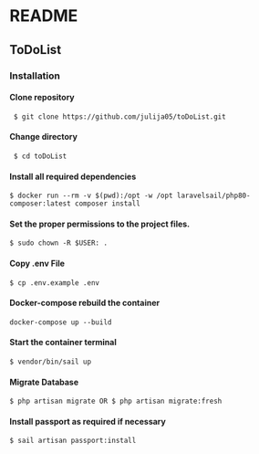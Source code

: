# README

## ToDoList

### Installation

#### Clone repository

     $ git clone https://github.com/julija05/toDoList.git

#### Change directory

     $ cd toDoList

#### Install all required dependencies

    $ docker run --rm -v $(pwd):/opt -w /opt laravelsail/php80-composer:latest composer install

#### Set the proper permissions to the project files.

    $ sudo chown -R $USER: .

#### Copy .env File

    $ cp .env.example .env

#### Docker-compose rebuild the container

    docker-compose up --build

#### Start the container terminal

    $ vendor/bin/sail up

#### Migrate Database

    $ php artisan migrate OR $ php artisan migrate:fresh

#### Install passport as required if necessary

    $ sail artisan passport:install

